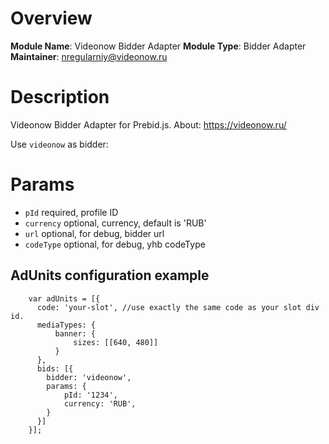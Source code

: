 # Overview

**Module Name**: Videonow Bidder Adapter
**Module Type**: Bidder Adapter
**Maintainer**: nregularniy@videonow.ru

# Description

Videonow Bidder Adapter for Prebid.js. About: https://videonow.ru/


Use `videonow` as bidder:

# Params
- `pId` required, profile ID
- `currency` optional, currency, default is 'RUB'
- `url` optional, for debug, bidder url
- `codeType` optional, for debug, yhb codeType

## AdUnits configuration example
```
    var adUnits = [{
      code: 'your-slot', //use exactly the same code as your slot div id.
      mediaTypes: {
          banner: {
              sizes: [[640, 480]]
          }
      },
      bids: [{
        bidder: 'videonow',
        params: {
            pId: '1234',
            currency: 'RUB',
        }
      }]
    }];
```
